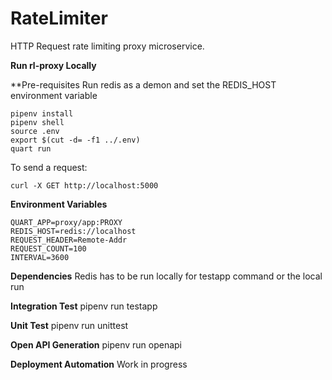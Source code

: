 # RateLimiter
HTTP Request rate limiting proxy microservice.

__Run rl-proxy Locally__

**Pre-requisites
Run redis as a demon and set the REDIS_HOST environment variable
```
pipenv install
pipenv shell
source .env
export $(cut -d= -f1 ../.env)
quart run
```

To send a request:
```
curl -X GET http://localhost:5000
```

__Environment Variables__
```
QUART_APP=proxy/app:PROXY
REDIS_HOST=redis://localhost
REQUEST_HEADER=Remote-Addr
REQUEST_COUNT=100
INTERVAL=3600
```

__Dependencies__
Redis has to be run locally for testapp command or the local run

__Integration Test__
pipenv run testapp

__Unit Test__
pipenv run unittest

__Open API Generation__
pipenv run openapi

__Deployment Automation__
Work in progress
